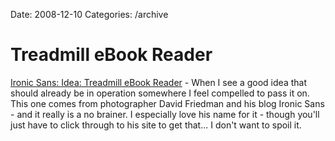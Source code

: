 Date: 2008-12-10
Categories: /archive

# Treadmill eBook Reader

<p><a href="http://www.ironicsans.com/2008/12/idea_treadmill_ebook_reader.html">Ironic Sans: Idea: Treadmill eBook Reader</a> - When  I see a good idea that should already be in operation somewhere I feel compelled to pass it on.  This one comes from photographer David Friedman and his blog Ironic Sans - and it really is a no brainer.  I especially love his name for it - though you'll just have to click through to his site to get that... I don't want to spoil it.


